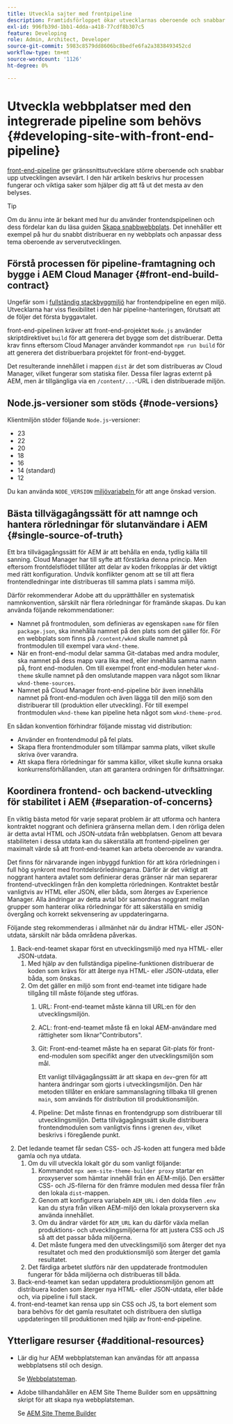 ```yaml
---
title: Utveckla sajter med frontpipeline
description: Framtidsförloppet ökar utvecklarnas oberoende och snabbar upp utvecklingsprocessen. I den här artikeln beskrivs viktiga aspekter av frontprocessen för att säkerställa optimala prestanda och effektivitet.
exl-id: 996fb39d-1bb1-4dda-a418-77cdf8b307c5
feature: Developing
role: Admin, Architect, Developer
source-git-commit: 5983c8579dd8606bc8bedfe6fa2a3838493452cd
workflow-type: tm+mt
source-wordcount: '1126'
ht-degree: 0%

---
```



# Utveckla webbplatser med den integrerade pipeline som behövs {#developing-site-with-front-end-pipeline}

[front-end-pipeline](/help/implementing/cloud-manager/configuring-pipelines/introduction-ci-cd-pipelines.md#front-end) ger gränssnittsutvecklare större oberoende och snabbar upp utvecklingen avsevärt. I den här artikeln beskrivs hur processen fungerar och viktiga saker som hjälper dig att få ut det mesta av den belyses.

>[!TIP]
>
>Om du ännu inte är bekant med hur du använder frontendspipelinen och dess fördelar kan du läsa guiden [Skapa snabbwebbplats](/help/journey-sites/quick-site/overview.md). Det innehåller ett exempel på hur du snabbt distribuerar en ny webbplats och anpassar dess tema oberoende av serverutvecklingen.

## Förstå processen för pipeline-framtagning och bygge i AEM Cloud Manager {#front-end-build-contract}

Ungefär som i [fullständig stackbyggmiljö](/help/implementing/cloud-manager/getting-access-to-aem-in-cloud/build-environment-details.md) har frontendpipeline en egen miljö. Utvecklarna har viss flexibilitet i den här pipeline-hanteringen, förutsatt att de följer det första byggavtalet.

front-end-pipelinen kräver att front-end-projektet `Node.js` använder skriptdirektivet `build` för att generera det bygge som det distribuerar. Detta krav finns eftersom Cloud Manager använder kommandot `npm run build` för att generera det distribuerbara projektet för front-end-bygget.

Det resulterande innehållet i mappen `dist` är det som distribueras av Cloud Manager, vilket fungerar som statiska filer. Dessa filer lagras externt på AEM, men är tillgängliga via en `/content/...`-URL i den distribuerade miljön.

## Node.js-versioner som stöds {#node-versions}

Klientmiljön stöder följande `Node.js`-versioner:

* 23
* 22
* 20
* 18
* 16
* 14 (standard)
* 12

Du kan använda `NODE_VERSION` [miljövariabeln ](/help/implementing/cloud-manager/environment-variables.md) för att ange önskad version.

## Bästa tillvägagångssätt för att namnge och hantera rörledningar för slutanvändare i AEM {#single-source-of-truth}

Ett bra tillvägagångssätt för AEM är att behålla en enda, tydlig källa till sanning. Cloud Manager har till syfte att förstärka denna princip. Men eftersom frontdelsflödet tillåter att delar av koden frikopplas är det viktigt med rätt konfiguration. Undvik konflikter genom att se till att flera frontendledningar inte distribueras till samma plats i samma miljö.

Därför rekommenderar Adobe att du upprätthåller en systematisk namnkonvention, särskilt när flera rörledningar för framände skapas. Du kan använda följande rekommendationer:

* Namnet på frontmodulen, som definieras av egenskapen `name` för filen `package.json`, ska innehålla namnet på den plats som det gäller för. För en webbplats som finns på `/content/wknd` skulle namnet på frontmodulen till exempel vara `wknd-theme`.
* När en front-end-modul delar samma Git-databas med andra moduler, ska namnet på dess mapp vara lika med, eller innehålla samma namn på, front end-modulen. Om till exempel front end-modulen heter `wknd-theme` skulle namnet på den omslutande mappen vara något som liknar `wknd-theme-sources`.
* Namnet på Cloud Manager front-end-pipeline bör även innehålla namnet på front-end-modulen och även lägga till den miljö som den distribuerar till (produktion eller utveckling). För till exempel frontmodulen `wknd-theme` kan pipeline heta något som `wknd-theme-prod`.

En sådan konvention förhindrar följande misstag vid distribution:

* Använder en frontendmodul på fel plats.
* Skapa flera frontendmoduler som tillämpar samma plats, vilket skulle skriva över varandra.
* Att skapa flera rörledningar för samma källor, vilket skulle kunna orsaka konkurrensförhållanden, utan att garantera ordningen för driftsättningar.

## Koordinera frontend- och backend-utveckling för stabilitet i AEM {#separation-of-concerns}

En viktig bästa metod för varje separat problem är att utforma och hantera kontraktet noggrant och definiera gränserna mellan dem. I den rörliga delen är detta avtal HTML och JSON-utdata från webbplatsen. Genom att bevara stabiliteten i dessa utdata kan du säkerställa att frontend-pipelinen ger maximalt värde så att front-end-teamet kan arbeta oberoende av varandra.

Det finns för närvarande ingen inbyggd funktion för att köra rörledningen i full hög synkront med frontdelsrörledningarna. Därför är det viktigt att noggrant hantera avtalet som definierar deras gränser när man separerar frontend-utvecklingen från den kompletta rörledningen. Kontraktet består vanligtvis av HTML eller JSON, eller båda, som återges av Experience Manager. Alla ändringar av detta avtal bör samordnas noggrant mellan grupper som hanterar olika rörledningar för att säkerställa en smidig övergång och korrekt sekvensering av uppdateringarna.

Följande steg rekommenderas i allmänhet när du ändrar HTML- eller JSON-utdata, särskilt när båda områdena påverkas.

1. Back-end-teamet skapar först en utvecklingsmiljö med nya HTML- eller JSON-utdata.
   1. Med hjälp av den fullständiga pipeline-funktionen distribuerar de koden som krävs för att återge nya HTML- eller JSON-utdata, eller båda, som önskas.
   1. Om det gäller en miljö som front end-teamet inte tidigare hade tillgång till måste följande steg utföras.
      1. URL: Front-end-teamet måste känna till URL:en för den utvecklingsmiljön.
      1. ACL: front-end-teamet måste få en lokal AEM-användare med rättigheter som liknar&quot;Contributors&quot;.
      1. Git: Front-end-teamet måste ha en separat Git-plats för front-end-modulen som specifikt anger den utvecklingsmiljön som mål.

         Ett vanligt tillvägagångssätt är att skapa en `dev`-gren för att hantera ändringar som gjorts i utvecklingsmiljön. Den här metoden tillåter en enklare sammanslagning tillbaka till grenen `main`, som används för distribution till produktionsmiljön.

      1. Pipeline: Det måste finnas en frontendgrupp som distribuerar till utvecklingsmiljön. Detta tillvägagångssätt skulle distribuera frontendmodulen som vanligtvis finns i grenen `dev`, vilket beskrivs i föregående punkt.
1. Det ledande teamet får sedan CSS- och JS-koden att fungera med både gamla och nya utdata.
   1. Om du vill utveckla lokalt gör du som vanligt följande:
      1. Kommandot `npx aem-site-theme-builder proxy` startar en proxyserver som hämtar innehåll från en AEM-miljö. Den ersätter CSS- och JS-filerna för den främre modulen med dessa filer från den lokala `dist`-mappen.
      1. Genom att konfigurera variabeln `AEM_URL` i den dolda filen `.env` kan du styra från vilken AEM-miljö den lokala proxyservern ska använda innehållet.
      1. Om du ändrar värdet för `AEM_URL` kan du därför växla mellan produktions- och utvecklingsmiljöerna för att justera CSS och JS så att det passar båda miljöerna.
      1. Det måste fungera med den utvecklingsmiljö som återger det nya resultatet och med den produktionsmiljö som återger det gamla resultatet.
   1. Det färdiga arbetet slutförs när den uppdaterade frontmodulen fungerar för båda miljöerna och distribueras till båda.
1. Back-end-teamet kan sedan uppdatera produktionsmiljön genom att distribuera koden som återger nya HTML- eller JSON-utdata, eller både och, via pipeline i full stack.
1. front-end-teamet kan rensa upp sin CSS och JS, ta bort element som bara behövs för det gamla resultatet och distribuera den slutliga uppdateringen till produktionen med hjälp av front-end-pipeline.

## Ytterligare resurser {#additional-resources}

* Lär dig hur AEM webbplatsteman kan användas för att anpassa webbplatsens stil och design.

  Se [Webbplatsteman](/help/sites-cloud/administering/site-creation/site-themes.md).

* Adobe tillhandahåller en AEM Site Theme Builder som en uppsättning skript för att skapa nya webbplatsteman.

  Se [AEM Site Theme Builder](https://github.com/adobe/aem-site-theme-builder)



